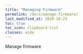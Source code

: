 ```yaml
---
title: "Managing Firmware"
permalink: /docs/manage-firmware/
last_modified_at: 2020-10-23
toc: true
toc_icon: clipboard-list
classes: wide
---
```


Manage firmware